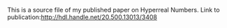 This is a source file of my published paper on Hyperreal Numbers. Link to publication:http://hdl.handle.net/20.500.13013/3408
